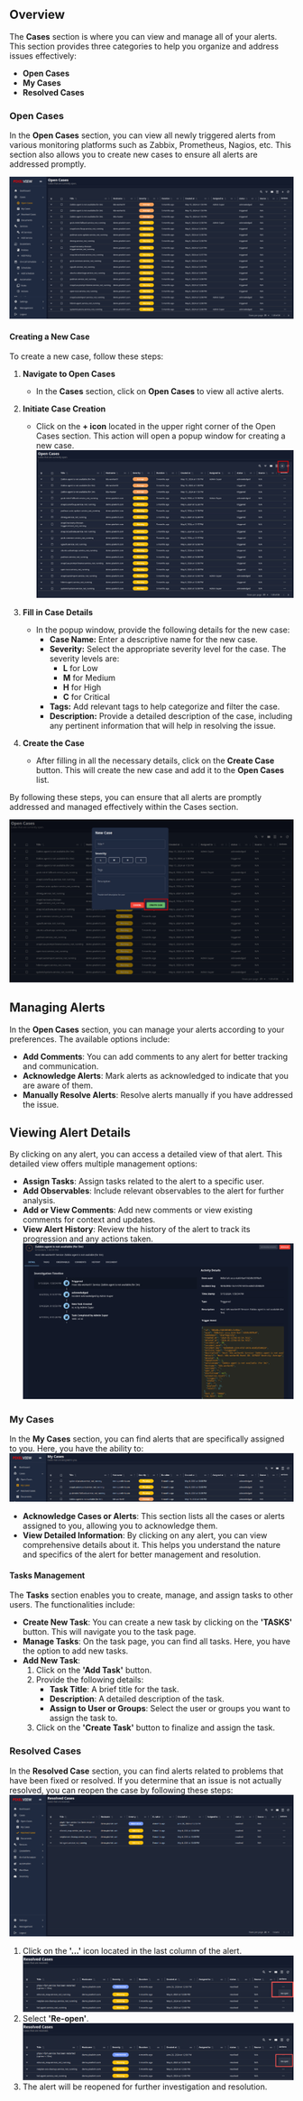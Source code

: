 ## Overview

The **Cases** section is where you can view and manage all of your alerts. This section provides three categories to help you organize and address issues effectively:

- **Open Cases**
- **My Cases**
- **Resolved Cases**

### Open Cases

In the **Open Cases** section, you can view all newly triggered alerts from various monitoring platforms such as Zabbix, Prometheus, Nagios, etc. This section also allows you to create new cases to ensure all alerts are addressed promptly.

![Open Cases](pix-images/open-cases.png)

#### Creating a New Case

To create a new case, follow these steps:

1. **Navigate to Open Cases**
    
    - In the **Cases** section, click on **Open Cases** to view all active alerts.
2. **Initiate Case Creation**
    
    - Click on the **+ icon** located in the upper right corner of the Open Cases section. This action will open a popup window for creating a new case.
    ![Create New Cases](pix-images/Create-Case.jpg)

3. **Fill in Case Details**
    
    - In the popup window, provide the following details for the new case:
        - **Case Name:** Enter a descriptive name for the new case.
        - **Severity:** Select the appropriate severity level for the case. The severity levels are:
            - **L** for Low
            - **M** for Medium
            - **H** for High
            - **C** for Critical
        - **Tags:** Add relevant tags to help categorize and filter the case.
        - **Description:** Provide a detailed description of the case, including any pertinent information that will help in resolving the issue.
4. **Create the Case**
    
    - After filling in all the necessary details, click on the **Create Case** button. This will create the new case and add it to the **Open Cases** list.

By following these steps, you can ensure that all alerts are promptly addressed and managed effectively within the Cases section.

![New Cases](pix-images/new-case.jpg)


## Managing Alerts

In the **Open Cases** section, you can manage your alerts according to your preferences. The available options include:

- **Add Comments**: You can add comments to any alert for better tracking and communication.
- **Acknowledge Alerts**: Mark alerts as acknowledged to indicate that you are aware of them.
- **Manually Resolve Alerts**: Resolve alerts manually if you have addressed the issue.

## **Viewing Alert Details**

By clicking on any alert, you can access a detailed view of that alert. This detailed view offers multiple management options:

- **Assign Tasks**: Assign tasks related to the alert to a specific user.
- **Add Observables**: Include relevant observables to the alert for further analysis.
- **Add or View Comments**: Add new comments or view existing comments for context and updates.
- **View Alert History**: Review the history of the alert to track its progression and any actions taken.
![New Cases](pix-images/manage-alerts.png)

### My Cases

In the **My Cases** section, you can find alerts that are specifically assigned to you. Here, you have the ability to:
![My Cases](pix-images/my-cases.png)


- **Acknowledge Cases or Alerts**: This section lists all the cases or alerts assigned to you, allowing you to acknowledge them.
- **View Detailed Information**: By clicking on any alert, you can view comprehensive details about it. This helps you understand the nature and specifics of the alert for better management and resolution.

#### Tasks Management

The **Tasks** section enables you to create, manage, and assign tasks to other users. The functionalities include:

- **Create New Task**: You can create a new task by clicking on the **'TASKS'** button. This will navigate you to the task page.
- **Manage Tasks**: On the task page, you can find all tasks. Here, you have the option to add new tasks.
- **Add New Task**:
    1. Click on the **'Add Task'** button.
    2. Provide the following details:
        - **Task Title**: A brief title for the task.
        - **Description**: A detailed description of the task.
        - **Assign to User or Groups**: Select the user or groups you want to assign the task to.
    3. Click on the **'Create Task'** button to finalize and assign the task.


### Resolved Cases
In the **Resolved Case** section, you can find alerts related to problems that have been fixed or resolved. If you determine that an issue is not actually resolved, you can reopen the case by following these steps:
![Resolved Cases](pix-images/resolved-cases.png)
1. Click on the **'...'** icon located in the last column of the alert.
![Re-Open Cases](pix-images/r-case.png)
2. Select **'Re-open'**.
![Re-Open Cases](pix-images/re-open.png)
3. The alert will be reopened for further investigation and resolution.